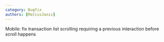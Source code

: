 ```yaml
---
category: Bugfix
authors: [MatissJanis]
---
```


Mobile: fix transaction list scrolling requiring a previous interaction before scroll happens
